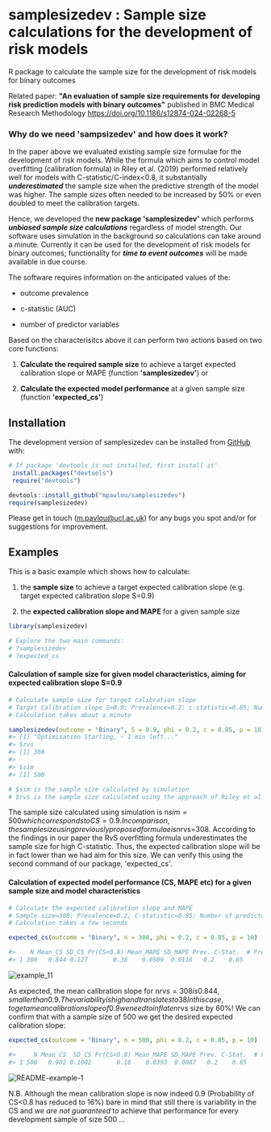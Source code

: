 
<!-- README.md is generated from README.Rmd. Please edit that file -->

# samplesizedev : Sample size calculations for the development of risk models

<!-- badges: start -->
<!-- badges: end -->


R package to calculate the sample size for the development of risk models for binary outcomes

Related paper: **"An evaluation of sample size requirements for developing risk prediction models with binary outcomes"**
published in BMC Medical Research Methodology https://doi.org/10.1186/s12874-024-02268-5

### Why do we need 'sampsizedev' and how does it work?

In the paper above we evaluated existing sample size formulae for the development of risk models. While the formula which aims to control model overfitting (calibration formula) in Riley et al. (2019) performed relatively well for models with C-statistic/C-index<0.8, it substantially ***underestimated*** the sample size when the predictive strength of the model was higher. The sample sizes often needed to be increased by 50% or even doubled to meet the calibration targets.

Hence, we developed the **new package 'samplesizedev'** which performs ***unbiased sample size calculations*** regardless of model strength. Our software uses simulation in the background so calculations can take around a minute. Currently it can be used for the development of risk models for binary outcomes; functionality for ***time to event outcomes*** will be made available in due course. 

The software requires information on the anticipated values of the:

- outcome prevalence

- c-statistic (AUC)

- number of predictor variables

Based on the characterisitcs above it can perform two actions based on two core functions:

1. **Calculate the required sample size** to achieve a target expected calibration slope or MAPE (function **'samplesizedev'**) or

2. **Calculate the expected model performance** at a given sample size (function **'expected_cs'**)


## Installation

The development version of samplesizedev can be installed from
[GitHub](https://github.com/) with:

``` r
# If package 'devtools is not installed, first install it'
 install.packages("devtools")
 require("devtools")

devtools::install_github("mpavlou/samplesizedev")
require(samplesizedev)
```

Please get in touch (m.pavlou@ucl.ac.uk) for any bugs you spot and/or for suggestions for improvement. 

## Examples

This is a basic example which shows how to calculate:

1)  the **sample size** to achieve a target expected
    calibration slope (e.g. target expected calibration slope S=0.9)

2)  the **expected calibration slope and MAPE** for a given
    sample size

``` r
library(samplesizedev)

# Explore the two main commands:
# ?samplesizedev
# ?expected_cs
```

#### Calculation of sample size for given model characteristics, aiming for expected calibration slope S=0.9 

``` r
# Calculate sample size for target calibration slope
# Target Calibration slope S=0.9; Prevalence=0.2; c-statistic=0.85; Number of predictors=10;
# Calculation takes about a minute 

samplesizedev(outcome = "Binary", S = 0.9, phi = 0.2, c = 0.85, p = 10)
#> [1] "Optimisation Starting, ~ 1 min left..."
#> $rvs
#> [1] 308
#> 
#> $sim
#> [1] 500

# $sim is the sample size calculated by simulation
# $rvs is the sample size calculated using the approach of Riley et al. (2019) (RvS formula Criterion 1 - overfitting)
```

The sample size calculated using simulation is n$sim=500 which corresponds to CS=0.9. In comparison, 
the sample size using previously proposed formulae is n$rvs=308. According to the findings in our paper
the RvS overfitting formula  underestimates the sample size for high C-statistic. Thus, the expected calibration slope will
be in fact lower than we had aim for this size.  We can verify this using the second command of our package, 'expected_cs'.


#### Calculation of expected model performance (CS, MAPE etc) for a given sample size and model characteristics

``` r
# Calculate the expected calibration slope and MAPE
# Sample size=308; Prevalence=0.2; C-statistic=0.85; Number of predictors=10
# Calculation takes a few seconds

expected_cs(outcome = "Binary", n = 308, phi = 0.2, c = 0.85, p = 10)

#>    N Mean_CS SD_CS Pr(CS<0.8) Mean_MAPE SD_MAPE Prev. C-Stat.  # Predictors
#> 1 308   0.844 0.127       0.38    0.0509  0.0118   0.2    0.85            10
```
![example_11](https://github.com/user-attachments/assets/c7f5cce8-71fb-46ee-b709-1853e8622513)

As expected, the mean calibration slope for n$rvs=308 is 0.844, smaller than 0.9. The variability is high and translates to 
38% chance of actually getting a model with CS<0.8 when we develop a model with data of that size. Hence, larger size is required.  
In this case, to get a mean calibration slope of 0.9 we need to inflate n$rvs size by 60%! We can confirm that with a sample size of 500 we 
get the desired expected calibration slope:  

``` r
expected_cs(outcome = "Binary", n = 500, phi = 0.2, c = 0.85, p = 10)

#>     N Mean_CS  SD_CS Pr(CS<0.8) Mean_MAPE SD_MAPE Prev. C-Stat.  # Predictors
#> 1 500   0.902 0.1002       0.16    0.0393  0.0087   0.2    0.85            10
```

![README-example-1](https://github.com/user-attachments/assets/fe41d81d-e49f-4ef9-a30c-51cac1d3e512)

N.B. Although the mean calibration slope is now indeed 0.9 (Probability of CS<0.8 has reduced to 16%) bare in mind that still there is variability in the CS
and *we are not guaranteed* to achieve that performance for every development sample of size 500 ...


